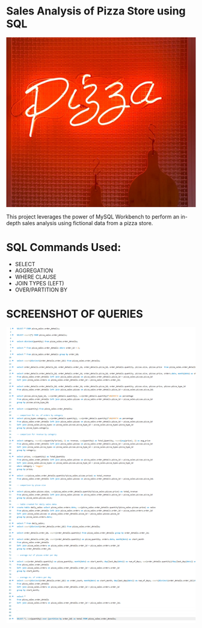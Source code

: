 # Sales Analysis of Pizza Store using SQL
![logo](pizza_sales_canva_pic.png)

This project leverages the power of MySQL Workbench to perform an in-depth sales analysis using fictional data from a pizza store.

# SQL Commands Used:
- SELECT
- AGGREGATION
- WHERE CLAUSE
- JOIN TYPES (LEFT)
- OVER/PARTITION BY

# SCREENSHOT OF QUERIES
![queries](https://github.com/Amanespana/pizza_sales/blob/main/sql_pizza_sales_script.png)
